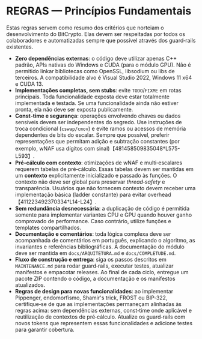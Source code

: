 # REGRAS — Princípios Fundamentais

Estas regras servem como resumo dos critérios que norteiam o desenvolvimento do BitCrypto.  Elas devem ser respeitadas por todos os colaboradores e automatizadas sempre que possível através dos guard‑rails existentes.

- **Zero dependências externas**: o código deve utilizar apenas C++ padrão, APIs nativas do Windows e CUDA (para o módulo GPU).  Não é permitido linkar bibliotecas como OpenSSL, libsodium ou libs de terceiros.  A compatibilidade alvo é Visual Studio 2022, Windows 11 x64 e CUDA 13.
- **Implementações completas, sem stubs**: evite `TODO`/`FIXME` em rotas principais.  Toda funcionalidade exposta deve estar totalmente implementada e testada.  Se uma funcionalidade ainda não estiver pronta, ela não deve ser exposta publicamente.
- **Const‑time e segurança**: operações envolvendo chaves ou dados sensíveis devem ser independentes do segredo.  Use instruções de troca condicional (`cswap/cmov`) e evite ramos ou acessos de memória dependentes de bits do escalar.  Sempre que possível, preferir representações que permitam adição e subtração constantes (por exemplo, wNAF usa dígitos com sinal)【481458509835048†L575-L593】.
- **Pré‑cálculo com contexto**: otimizações de wNAF e multi‑escalares requerem tabelas de pré‑cálculo.  Essas tabelas devem ser mantidas em um **contexto** explicitamente inicializado e passado às funções.  O contexto não deve ser global para preservar *thread‑safety* e transparência.  Usuários que não fornecem contexto devem receber uma implementação básica (ladder constante) para evitar overhead【411223492370334†L14-L24】.
- **Sem redundância desnecessária**: a duplicação de código é permitida somente para implementar variantes CPU e GPU quando houver ganho comprovado de performance.  Caso contrário, utilize funções e templates compartilhados.
- **Documentação e comentários**: toda lógica complexa deve ser acompanhada de comentários em português, explicando o algoritmo, as invariantes e referências bibliográficas.  A documentação do módulo deve ser mantida em `docs/ARQUITETURA.md` e `docs/COMPLETUDE.md`.
- **Fluxo de construção e entrega**: siga os passos descritos em `MAINTENANCE.md` para rodar guard‑rails, executar testes, atualizar manifestos e empacotar releases.  Ao final de cada ciclo, entregue um pacote ZIP contendo o código, a documentação e os manifestos atualizados.
- **Regras de design para novas funcionalidades**: ao implementar Pippenger, endomorfismo, Shamir's trick, FROST ou BIP‑322, certifique‑se de que as implementações permaneçam alinhadas às regras acima: sem dependências externas, const‑time onde aplicável e reutilização de contextos de pré‑cálculo.  Atualize os guard‑rails com novos tokens que representem essas funcionalidades e adicione testes para garantir cobertura.
